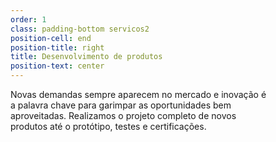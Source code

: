 ```yaml
---
order: 1
class: padding-bottom servicos2
position-cell: end
position-title: right
title: Desenvolvimento de produtos
position-text: center
---
```


Novas demandas sempre aparecem no mercado e inovação é<br>a palavra chave para garimpar as oportunidades bem<br>aproveitadas. Realizamos o projeto completo de novos<br>produtos até o protótipo, testes e certificações.
